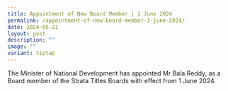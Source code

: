 ```yaml
---
title: Appointment of New Board Member | 1 June 2024
permalink: /appointment-of-new-board-member-1-june-2024/
date: 2024-05-21
layout: post
description: ""
image: ""
variant: tiptap
---
```

<p>The Minister of National Development has appointed Mr Bala Reddy, as a
Board member of the Strata Titles Boards with effect from 1 June 2024.</p>